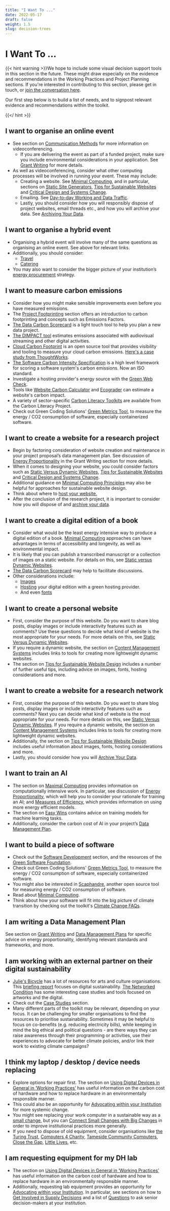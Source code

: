 ```yaml
---
title: "I Want To ..."
date: 2022-05-17
draft: false
weight: 1.5
slug: decision-trees
---
```



# I Want To ...

{{< hint warning >}}We hope to include some visual decision support tools in this section in the future. These might draw especially on the evidence and recommendations in the Working Practices and Project Planning sections. If you're interested in contributing to this section, please get in touch, or [join the conversation here](https://github.com/SAS-DHRH/dhcc-toolkit/issues/35).

Our first step below is to build a list of needs, and to signpost relevant evidence and recommendations within the toolkit.

{{</ hint >}}

## I want to organise an online event

* See section on [Communication Methods](https://sas-dhrh.github.io/dhcc-toolkit/toolkit/working-practices.html#communication-methods) for more information on videoconferencing.
  * If you are delivering the event as part of a funded project, make sure you include environmental considerations in your application. See [Grant Writing](https://sas-dhrh.github.io/dhcc-toolkit/toolkit/grant-writing.html) for more details. 
* As well as videoconferencing, consider what other computing processes will be involved in running your event. These may include:
  * Creating a website. See [Minimal Computing](https://sas-dhrh.github.io/dhcc-toolkit/toolkit/minimal-computing.html), and in particular, sections on [Static Site Generators](https://sas-dhrh.github.io/dhcc-toolkit/toolkit/minimal-computing.html#static-site-generators), [Tips for Sustainable Websites](https://sas-dhrh.github.io/dhcc-toolkit/toolkit/minimal-computing.html#tips) and [Critical Design and Systems Change](https://sas-dhrh.github.io/dhcc-toolkit/toolkit/minimal-computing.html#system-change). 
  * Emailing. See [Day-to-day Working and Data Traffic](https://sas-dhrh.github.io/dhcc-toolkit/toolkit/working-practices.html#day-to-day-working-and-data-traffic). 
  * Lastly, you should consider how you will responsibly dispose of project websites, email threads etc., and how you will archive your data. See [Archiving Your Data](https://sas-dhrh.github.io/dhcc-toolkit/toolkit/working-practices.html#archiving-your-data).

## I want to organise a hybrid event

* Organising a hybrid event will involve many of the same questions as organising an online event. See above for relevant links. 
* Additionally, you should consider:
  * [Travel](https://sas-dhrh.github.io/dhcc-toolkit/toolkit/working-practices.html#travel) 
  * [Catering](https://sas-dhrh.github.io/dhcc-toolkit/toolkit/working-practices.html#catering-events) 
* You may also want to consider the bigger picture of your institution’s [energy procurement](https://sas-dhrh.github.io/dhcc-toolkit/toolkit/advocating-within-your-institution.html#energy-procurement) strategy. 

## I want to measure carbon emissions

* Consider how you might make sensible improvements even before you have measured emissions.
* The [Project Footprinting](https://sas-dhrh.github.io/dhcc-toolkit/toolkit/grant-writing.html#project-footprinting) section offers an introduction to carbon footprinting and concepts such as Emissions Factors.
* [The Data Carbon Scorecard](https://digitaldecarb.org/data-carbon-scorecard/) is a light touch tool to help you plan a new data project.
* [The DIMPACT tool](https://dimpact.org/about) estimates emissions associated with audiovisual streaming and other digital activities. 
* [Cloud Carbon Footprint](https://www.cloudcarbonfootprint.org/) is an open source tool that provides visibility and tooling to measure your cloud carbon emissions. [Here's a case study from ThoughtWorks](https://cloud.google.com/blog/topics/sustainability/how-thoughtworks-uses-cloud-carbon-footprint-for-sustainability).
* [The Software Carbon Intensity Specification](https://github.com/Green-Software-Foundation/sci/blob/main/Software_Carbon_Intensity/Software_Carbon_Intensity_Specification.md) is a high level framework for scoring a software system's carbon emissions. Now an ISO standard.
* Investigate a hosting provider's energy source with the [Green Web Check](https://www.thegreenwebfoundation.org/green-web-check/).
* Tools like [Website Carbon Calculator](https://websitecarbon.com) and [Ecograder](https://ecograder.com/) can estimate a website's carbon impact.
* A variety of sector-specific [Carbon Literacy Toolkits](https://carbonliteracy.com/toolkits/) are available from the Carbon Literacy Project.
* Check out Green Coding Solutions' [Green Metrics Tool](https://www.green-coding.io/projects/green-metrics-tool/), to measure the energy / CO2 consumption of software, especially containerized software.

## I want to create a website for a research project

* Begin by factoring consideration of website creation and maintenance in your project proposal’s data management plan. See discussion of [Energy Proportionality](https://sas-dhrh.github.io/dhcc-toolkit/toolkit/grant-writing.html#DMP) in the Grant Writing section for more details. 
* When it comes to designing your website, you could consider factors such as [Static Versus Dynamic Websites](https://sas-dhrh.github.io/dhcc-toolkit/toolkit/minimal-computing.html#static-v-dynamic), [Tips for Sustainable Websites](https://sas-dhrh.github.io/dhcc-toolkit/toolkit/minimal-computing.html#tips) and [Critical Design and Systems Change](https://sas-dhrh.github.io/dhcc-toolkit/toolkit/minimal-computing.html#system-change).
* Additional guidance on [Minimal Computing Principles](https://sas-dhrh.github.io/dhcc-toolkit/toolkit/minimal-computing.html#minicomp-principles) may also be helpful for approaches for sustainable website design. 
* Think about where to [host your website.](https://sas-dhrh.github.io/dhcc-toolkit/toolkit/minimal-computing.html#hosting)
* After the conclusion of the research project, it is important to consider how you will dispose of and [archive your data](https://sas-dhrh.github.io/dhcc-toolkit/toolkit/working-practices.html#archiving-your-data). 

## I want to create a digital edition of a book

* Consider what would be the least energy intensive way to produce a digital edition of a book. [Minimal Computing](https://sas-dhrh.github.io/dhcc-toolkit/toolkit/minimal-computing.html) approaches can have advantages in terms of accessibility and longevity, as well as environmental impact.
* It is likely that you can publish a transcribed manuscript or a collection of images on a static website. For details on this, see [Static versus Dynamic Websites](https://sas-dhrh.github.io/dhcc-toolkit/toolkit/minimal-computing.html#static-v-dynamic).
* [The Data Carbon Scorecard](https://digitaldecarb.org/data-carbon-scorecard/) may help to facilitate discussions.
* Other considerations include:
  * [Images](https://sas-dhrh.github.io/dhcc-toolkit/toolkit/minimal-computing.html#images)
  * [Hosting](https://sas-dhrh.github.io/dhcc-toolkit/toolkit/minimal-computing.html#hosting) your digital edition with a green hosting provider.
  * And even [fonts](https://sas-dhrh.github.io/dhcc-toolkit/toolkit/minimal-computing.html#fonts)

## I want to create a personal website

* First, consider the purpose of this website. Do you want to share blog posts, display images or include interactivity features such as comments? Use these questions to decide what kind of website is the most appropriate for your needs. For more details on this, see [Static Versus Dynamic Websites](https://sas-dhrh.github.io/dhcc-toolkit/toolkit/minimal-computing.html#static-v-dynamic). 
* If you require a dynamic website, the section on [Content Management Systems](https://sas-dhrh.github.io/dhcc-toolkit/toolkit/minimal-computing.html#content-management-systems) includes links to tools for creating more lightweight dynamic websites. 
* The section on [Tips for Sustainable Website Design](https://sas-dhrh.github.io/dhcc-toolkit/toolkit/minimal-computing.html#tips) includes a number of further useful tips, including advice on images, fonts, hosting considerations and more.

## I want to create a website for a research network
* First, consider the purpose of this website. Do you want to share blog posts, display images or include interactivity features such as comments? Next you can decide what kind of website is the most appropriate for your needs. For more details on this, see [Static Versus Dynamic Websites](https://sas-dhrh.github.io/dhcc-toolkit/toolkit/minimal-computing.html#static-v-dynamic). If you require a dynamic website, the section on [Content Management Systems](https://sas-dhrh.github.io/dhcc-toolkit/toolkit/minimal-computing.html#content-management-systems) includes links to tools for creating more lightweight dynamic websites. 
* Additionally, the section on [Tips for Sustainable Website Design](https://sas-dhrh.github.io/dhcc-toolkit/toolkit/minimal-computing.html#tips) includes useful information about images, fonts, hosting considerations and more.
* Lastly, you should consider how you will [Archive Your Data](https://sas-dhrh.github.io/dhcc-toolkit/toolkit/working-practices.html#archiving-your-data).

## I want to train an AI
* The section on [Maximal Computing](https://sas-dhrh.github.io/dhcc-toolkit/toolkit/maximal-computing.html) provides information on computationally intensive work. In particular, see discussion of [Energy Proportionality](https://sas-dhrh.github.io/dhcc-toolkit/toolkit/maximal-computing.html#problems-of-proportionality), which will help you to consider your rationale for training an AI; and [Measures of Efficiency](https://sas-dhrh.github.io/dhcc-toolkit/toolkit/maximal-computing.html#measures-of-efficiency), which provides information on using more energy efficient models. 
* The section on [Easy Wins](https://sas-dhrh.github.io/dhcc-toolkit/toolkit/maximal-computing.html#some-easy-wins) contains advice on training models for machine learning tasks.
* Additionally, consider the carbon cost of AI in your project’s [Data Management Plan](https://sas-dhrh.github.io/dhcc-toolkit/toolkit/grant-writing.html#DMP).

## I want to build a piece of software
* Check out the [Software Development](https://sas-dhrh.github.io/dhcc-toolkit/toolkit/minimal-computing.html#software-development) section, and the resources of the [Green Software Foundation](https://greensoftware.foundation/).
* Check out Green Coding Solutions' [Green Metrics Tool](https://www.green-coding.io/projects/green-metrics-tool/), to measure the energy / CO2 consumption of software, especially containerized software.
* You might also be interested in [Scaphandre](https://github.com/hubblo-org/scaphandre), another open source tool for measuring energy / CO2 consumption of software.
* Read about [Minimal Computing](https://sas-dhrh.github.io/dhcc-toolkit/toolkit/minimal-computing.html#minicomp-principles).
* Think about how your software will fit into the big picture of climate transition by checking out the toolkit's [Climate Change FAQs](https://sas-dhrh.github.io/dhcc-toolkit/toolkit/climate-change-faqs.html).

## I am writing a Data Management Plan
See section on [Grant Writing](https://sas-dhrh.github.io/dhcc-toolkit/toolkit/grant-writing.html#grant-writing) and [Data Management Plans](https://sas-dhrh.github.io/dhcc-toolkit/toolkit/grant-writing.html#DMP) for specific advice on energy proportionality, identifying relevant standards and frameworks, and more.

## I am working with an external partner on their digital sustainability
* [Julie's Bicycle](https://juliesbicycle.com/) has a lot of resources for arts and culture organisations. This [briefing report](https://juliesbicycle.com/resource/briefing-report-environmental-sustainability-in-the-digital-age-of-culture/) focuses on digital sustainability. [The Networked Condition](https://thenetworkedcondition.com/) has some interesting case studies and tools focused on artworks and the digital.
* Check out the [Case Studies](https://sas-dhrh.github.io/dhcc-toolkit/toolkit/case-studies.html) section.
* Many different parts of the toolkit may be relevant, depending on your focus. It can be challenging for smaller organisations to find the resources to prioritise sustainability. Sometimes it may be helpful to focus on co-benefits (e.g. reducing electricity bills), while keeping in mind the big ethical and political questions - are there ways they can raise awareness through their programming or activities, use their experiences to advocate for better climate policies, and/or link their work to existing climate campaigns?

## I think my laptop / desktop / device needs replacing

* Explore options for repair first. The section on [Using Digital Devices in General in ‘Working Practices’](https://sas-dhrh.github.io/dhcc-toolkit/toolkit/working-practices.html#using-digital-devices-in-general) has useful information on the carbon cost of hardware and how to replace hardware in an environmentally responsible manner.
* This could also be an opportunity for [Advocating within your Institution](https://sas-dhrh.github.io/dhcc-toolkit/toolkit/advocating-within-your-institution.html#advocating-within-your-institution) for more systemic change. 
* You might see replacing your work computer in a sustainable way as a [small change](https://sas-dhrh.github.io/dhcc-toolkit/toolkit/advocating-within-your-institution.html#institutional-legitimacy), but you can [Connect Small Changes with Big Changes](https://sas-dhrh.github.io/dhcc-toolkit/toolkit/advocating-within-your-institution.html#connect-small-changes-and-big-changes) in order to improve institutional practices more generally.
* If you need to dispose of old equipment, consider organisations like [the Turing Trust](https://turingtrust.co.uk/give-computers/), [Computers 4 Charity](https://www.computers4charity.org/equipment-we-accept), [Tameside Community Computers](https://www.tamesidecc.org/), [Close the Gap](https://www.close-the-gap.org/), [Little Lives](https://www.littlelives.org.uk/donate/donate-phone-tablet-charity/), etc.

## I am requesting equipment for my DH lab

* The section on [Using Digital Devices in General in ‘Working Practices’](https://sas-dhrh.github.io/dhcc-toolkit/toolkit/working-practices.html#using-digital-devices-in-general) has useful information on the carbon cost of hardware and how to replace hardware in an environmentally responsible manner.
* Additionally, requesting lab equipment provides an opportunity for [Advocating within your Institution](https://sas-dhrh.github.io/dhcc-toolkit/toolkit/advocating-within-your-institution.html#advocating-within-your-institution). In particular, see sections on how to [Get Involved in Supply Decisions](https://sas-dhrh.github.io/dhcc-toolkit/toolkit/advocating-within-your-institution.html#supply-decisions) and a list of [Questions](https://sas-dhrh.github.io/dhcc-toolkit/toolkit/advocating-within-your-institution.html#ask-questions) to ask senior decision-makers at your institution.
